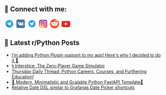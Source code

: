 ## 🔎 Connect with me:
[<img src="https://github.com/bullbesh/bullbesh/blob/main/images/Telegram.png" width="32" height="32" />](https://t.me/bullbesh)
[<img src="https://github.com/bullbesh/bullbesh/blob/main/images/VK.png" width="32" height="32" />](https://vk.com/bullbesh)
[<img src="https://github.com/bullbesh/bullbesh/blob/main/images/Twitter.png" width="32" height="32" />](https://twitter.com/bullbesh1)
[<img src="https://github.com/bullbesh/bullbesh/blob/main/images/Instagram.png" width="32" height="32" />](https://www.instagram.com/bullbesh)
[<img src="https://github.com/bullbesh/bullbesh/blob/main/images/Reddit.png" width="32" height="32" />](https://www.reddit.com/user/bullbesh)
[<img src="https://github.com/bullbesh/bullbesh/blob/main/images/YouTube.png" width="32" height="32" />](https://www.youtube.com/channel/UCtfjRs6uzgq5mfm8S06WTcg)

## 📕 Latest r/Python Posts
<!-- BLOG-POST-LIST:START -->
- [I’m adding Python Plugin support to my app! Here&#39;s why I decided to do it 🚀](https://www.reddit.com/r/Python/comments/1hmixyo/im_adding_python_plugin_support_to_my_app_heres/)
- [🌀 Interstice: The Zero-Player Game Simulator](https://www.reddit.com/r/Python/comments/1hmiata/interstice_the_zeroplayer_game_simulator/)
- [Thursday Daily Thread: Python Careers, Courses, and Furthering Education!](https://www.reddit.com/r/Python/comments/1hmc71n/thursday_daily_thread_python_careers_courses_and/)
- [🐍 Modern, Minimalistic and Scalable Python FastAPI Template🚀](https://www.reddit.com/r/Python/comments/1hmbg24/modern_minimalistic_and_scalable_python_fastapi/)
- [Relative Date DSL similar to Grafanas Date Picker shortcuts](https://www.reddit.com/r/Python/comments/1hlws4a/relative_date_dsl_similar_to_grafanas_date_picker/)
<!-- BLOG-POST-LIST:END -->

